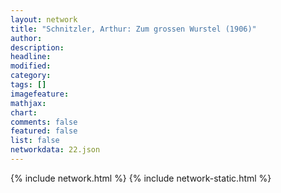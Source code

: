 ```yaml
---
layout: network
title: "Schnitzler, Arthur: Zum grossen Wurstel (1906)"
author:
description:
headline:
modified:
category:
tags: []
imagefeature: 
mathjax: 
chart: 
comments: false
featured: false
list: false
networkdata: 22.json
---
```

{% include network.html %}
{% include network-static.html %}
